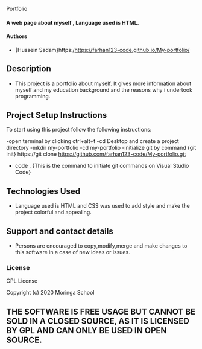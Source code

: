  Portfolio

#### A web page about myself , Language used is HTML.

#### Authors
- {Hussein Sadam}https:/https://farhan123-code.github.io/My-portfolio/
## Description
- This project is a portfolio about myself. It gives more information about myself and my education background and the reasons why i undertook programming.

## Project Setup Instructions
To start using this project follow the following instructions:

-open terminal by clicking ctrl+alt+t
-cd Desktop and create a project directory
-mkdir my-portfolio
-cd my-portfolio
-initialize git by command {git init}
https://git clone https://github.com/farhan123-code/My-portfolio.git
- code . {This is the command to initiate git commands on Visual Studio Code}

## Technologies Used
- Language used is HTML and CSS was used to add style and make the project colorful and appealing.

## Support and contact details
- Persons are encouraged to copy,modify,merge and make changes to this software in a case of new ideas or issues.


### License
GPL License

Copyright (c) 2020 Moringa School

THE SOFTWARE IS FREE USAGE BUT CANNOT BE SOLD IN A CLOSED SOURCE,
AS IT IS LICENSED BY GPL AND CAN ONLY BE USED IN OPEN SOURCE.
-
